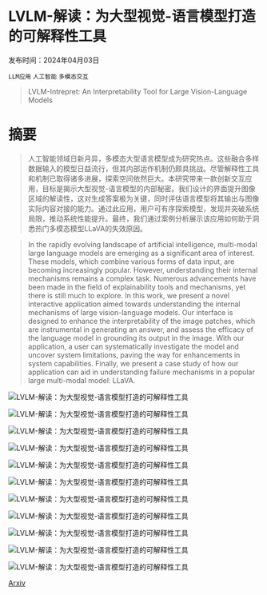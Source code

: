 # LVLM-解读：为大型视觉-语言模型打造的可解释性工具

发布时间：2024年04月03日

`LLM应用` `人工智能` `多模态交互`

> LVLM-Intrepret: An Interpretability Tool for Large Vision-Language Models

# 摘要

> 人工智能领域日新月异，多模态大型语言模型成为研究热点。这些融合多样数据输入的模型日益流行，但其内部运作机制仍颇具挑战。尽管解释性工具和机制已取得诸多进展，探索空间依然巨大。本研究带来一款创新交互应用，目标是揭示大型视觉-语言模型的内部秘密。我们设计的界面提升图像区域的解读性，这对生成答案极为关键，同时评估语言模型将其输出与图像实际内容对接的能力。通过此应用，用户可有序探索模型，发现并突破系统局限，推动系统性能提升。最终，我们通过案例分析展示该应用如何助于洞悉热门多模态模型LLaVA的失效原因。

> In the rapidly evolving landscape of artificial intelligence, multi-modal large language models are emerging as a significant area of interest. These models, which combine various forms of data input, are becoming increasingly popular. However, understanding their internal mechanisms remains a complex task. Numerous advancements have been made in the field of explainability tools and mechanisms, yet there is still much to explore. In this work, we present a novel interactive application aimed towards understanding the internal mechanisms of large vision-language models. Our interface is designed to enhance the interpretability of the image patches, which are instrumental in generating an answer, and assess the efficacy of the language model in grounding its output in the image. With our application, a user can systematically investigate the model and uncover system limitations, paving the way for enhancements in system capabilities. Finally, we present a case study of how our application can aid in understanding failure mechanisms in a popular large multi-modal model: LLaVA.

![LVLM-解读：为大型视觉-语言模型打造的可解释性工具](../../../paper_images/2404.03118/interface_edit_2.png)

![LVLM-解读：为大型视觉-语言模型打造的可解释性工具](../../../paper_images/2404.03118/img2text_raw_attention_2_nolayer.png)

![LVLM-解读：为大型视觉-语言模型打造的可解释性工具](../../../paper_images/2404.03118/text2img_raw_attentions_2.png)

![LVLM-解读：为大型视觉-语言模型打造的可解释性工具](../../../paper_images/2404.03118/x1.png)

![LVLM-解读：为大型视觉-语言模型打造的可解释性工具](../../../paper_images/2404.03118/x2.png)

![LVLM-解读：为大型视觉-语言模型打造的可解释性工具](../../../paper_images/2404.03118/x3.png)

![LVLM-解读：为大型视觉-语言模型打造的可解释性工具](../../../paper_images/2404.03118/x4.png)

![LVLM-解读：为大型视觉-语言模型打造的可解释性工具](../../../paper_images/2404.03118/x5.png)

![LVLM-解读：为大型视觉-语言模型打造的可解释性工具](../../../paper_images/2404.03118/x6.png)

![LVLM-解读：为大型视觉-语言模型打造的可解释性工具](../../../paper_images/2404.03118/x7.png)

![LVLM-解读：为大型视觉-语言模型打造的可解释性工具](../../../paper_images/2404.03118/x8.png)

[Arxiv](https://arxiv.org/abs/2404.03118)